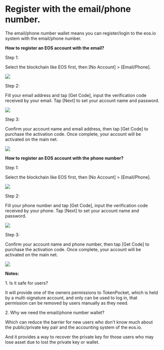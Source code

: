 # Register with the email/phone number.

The email/phone number wallet means you can register/login to the eos.io system with the email/phone number.

**How to register an EOS account with the email?**

Step 1:

Select the blockchain like EOS first, then \[No Account] > \[Email/Phone].

![](<../../.gitbook/assets/image (21) (1) (1).png>)

Step 2:

Fill your email address and tap \[Get Code], input the verification code received by your email. Tap \[Next] to set your account name and password.

![](<../../.gitbook/assets/image (26) (1) (1) (1).png>)

Step 3:

Confirm your account name and email address, then tap \[Get Code] to purchase the activation code. Once complete, your account will be activated on the main net.&#x20;

![](<../../.gitbook/assets/image (19).png>)

**How to register an EOS account with the phone number?**

Step 1:

Select the blockchain like EOS first, then \[No Account] > \[Email/Phone].

![](<../../.gitbook/assets/image (15).png>)

Step 2:

Fill your phone number and tap \[Get Code], input the verification code received by your phone. Tap \[Next] to set your account name and password.

![](<../../.gitbook/assets/image (18) (1) (1).png>)

Step 3:

Confirm your account name and phone number, then tap \[Get Code] to purchase the activation code. Once complete, your account will be activated on the main net.&#x20;

![](<../../.gitbook/assets/image (30).png>)

**Notes:**

1\. Is it safe for users?

It will provide one of the owners permissions to TokenPocket, which is held by a multi-signature account, and only can be used to log in, that permission can be removed by users manually as they need.

2\. Why we need the email/phone number wallet?

Which can reduce the barrier for new users who don't know much about the public/private key pair and the accounting system of the  eos.io.

And it provides a way to recover the private key for those users who may lose asset due to lost the private key or wallet.
